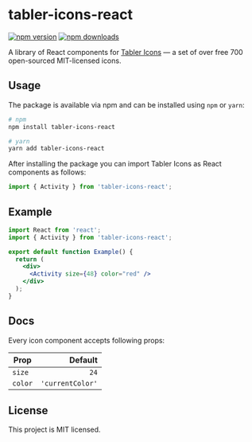 # tabler-icons-react

[![npm version](https://img.shields.io/npm/v/tabler-icons-react.svg)](https://www.npmjs.com/package/tabler-icons-react)
[![npm downloads](https://img.shields.io/npm/dm/tabler-icons-react.svg)](https://www.npmjs.com/package/tabler-icons-react)

A library of React components for [Tabler Icons](https://github.com/tabler/tabler-icons) — a set of over free 700 open-sourced MIT-licensed icons. 

## Usage

The package is available via npm and can be installed using `npm` or `yarn`:

```sh
# npm
npm install tabler-icons-react

# yarn
yarn add tabler-icons-react
```

After installing the package you can import Tabler Icons as React components as follows:

```jsx
import { Activity } from 'tabler-icons-react';
```

## Example

```jsx
import React from 'react';
import { Activity } from 'tabler-icons-react';

export default function Example() {
  return (
    <div>
      <Activity size={48} color="red" />
    </div>
  );
}
```

## Docs

Every icon component accepts following props:

| Prop  | Default        |
|-------|----------------:|
| `size`  |             `24` |
| `color` | `'currentColor'` |

## License

This project is MIT licensed.